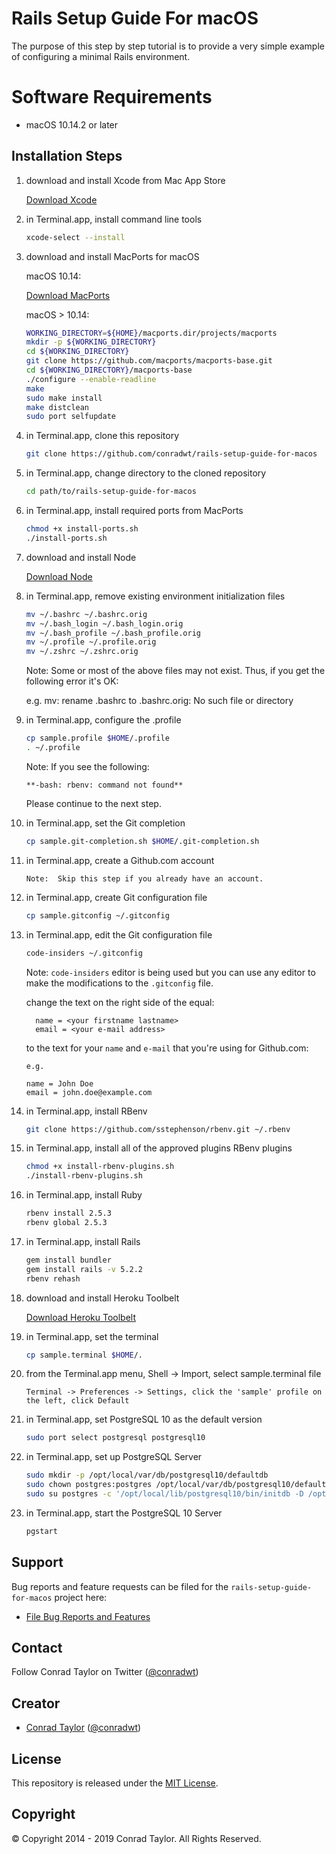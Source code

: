 # Rails Setup Guide For macOS

The purpose of this step by step tutorial is to provide a very simple example of configuring a minimal Rails environment.

# Software Requirements

- macOS 10.14.2 or later

## Installation Steps

1.  download and install Xcode from Mac App Store

    [Download Xcode](https://itunes.apple.com/us/app/xcode/id497799835?mt=12#)

2.  in Terminal.app, install command line tools

    ```bash
    xcode-select --install
    ```

3.  download and install MacPorts for macOS

    macOS 10.14:

    [Download MacPorts](https://distfiles.macports.org/MacPorts/MacPorts-2.5.4-10.14-Mojave.pkg)

    macOS > 10.14:

    ```bash
    WORKING_DIRECTORY=${HOME}/macports.dir/projects/macports
    mkdir -p ${WORKING_DIRECTORY}
    cd ${WORKING_DIRECTORY}
    git clone https://github.com/macports/macports-base.git
    cd ${WORKING_DIRECTORY}/macports-base
    ./configure --enable-readline
    make
    sudo make install
    make distclean
    sudo port selfupdate
    ```

4.  in Terminal.app, clone this repository

    ```bash
    git clone https://github.com/conradwt/rails-setup-guide-for-macos
    ```

5.  in Terminal.app, change directory to the cloned repository

    ```bash
    cd path/to/rails-setup-guide-for-macos
    ```

6.  in Terminal.app, install required ports from MacPorts

    ```bash
    chmod +x install-ports.sh
    ./install-ports.sh
    ```

7.  download and install Node

    [Download Node](https://nodejs.org/dist/v10.5.0/node-v10.5.0.pkg)

8.  in Terminal.app, remove existing environment initialization files

    ```bash
    mv ~/.bashrc ~/.bashrc.orig
    mv ~/.bash_login ~/.bash_login.orig
    mv ~/.bash_profile ~/.bash_profile.orig
    mv ~/.profile ~/.profile.orig
    mv ~/.zshrc ~/.zshrc.orig
    ```

    Note: Some or most of the above files may not exist. Thus, if you get the
    following error it's OK:

    e.g. mv: rename .bashrc to .bashrc.orig: No such file or directory

9.  in Terminal.app, configure the .profile

    ```bash
    cp sample.profile $HOME/.profile
    . ~/.profile
    ```

    Note: If you see the following:

    ```text
    **-bash: rbenv: command not found**
    ```

    Please continue to the next step.

10. in Terminal.app, set the Git completion

    ```bash
    cp sample.git-completion.sh $HOME/.git-completion.sh
    ```

11. in Terminal.app, create a Github.com account

    ```text
    Note:  Skip this step if you already have an account.
    ```

12. in Terminal.app, create Git configuration file

    ```bash
    cp sample.gitconfig ~/.gitconfig
    ```

13. in Terminal.app, edit the Git configuration file

    ```bash
    code-insiders ~/.gitconfig
    ```

    Note: `code-insiders` editor is being used but you can use any editor to make the
    modifications to the `.gitconfig` file.

    change the text on the right side of the equal:

          name = <your firstname lastname>
          email = <your e-mail address>

    to the text for your `name` and `e-mail` that you're using for Github.com:

        e.g.

        name = John Doe
        email = john.doe@example.com

14. in Terminal.app, install RBenv

    ```bash
    git clone https://github.com/sstephenson/rbenv.git ~/.rbenv
    ```

15. in Terminal.app, install all of the approved plugins RBenv plugins

    ```bash
    chmod +x install-rbenv-plugins.sh
    ./install-rbenv-plugins.sh
    ```

16. in Terminal.app, install Ruby

    ```bash
    rbenv install 2.5.3
    rbenv global 2.5.3
    ```

17. in Terminal.app, install Rails

    ```bash
    gem install bundler
    gem install rails -v 5.2.2
    rbenv rehash
    ```

18. download and install Heroku Toolbelt

    [Download Heroku Toolbelt](https://toolbelt.heroku.com)

19. in Terminal.app, set the terminal

    ```bash
    cp sample.terminal $HOME/.
    ```

20. from the Terminal.app menu, Shell -> Import, select sample.terminal file

    ```text
    Terminal -> Preferences -> Settings, click the 'sample' profile on the left, click Default
    ```

21. in Terminal.app, set PostgreSQL 10 as the default version

    ```bash
    sudo port select postgresql postgresql10
    ```

22) in Terminal.app, set up PostgreSQL Server

    ```bash
    sudo mkdir -p /opt/local/var/db/postgresql10/defaultdb
    sudo chown postgres:postgres /opt/local/var/db/postgresql10/defaultdb
    sudo su postgres -c '/opt/local/lib/postgresql10/bin/initdb -D /opt/local/var/db/postgresql10/defaultdb'
    ```

23) in Terminal.app, start the PostgreSQL 10 Server

    ```bash
    pgstart
    ```

## Support

Bug reports and feature requests can be filed for the `rails-setup-guide-for-macos` project here:

- [File Bug Reports and Features](https://github.com/conradwt/rails-setup-guide-for-macos/issues)

## Contact

Follow Conrad Taylor on Twitter ([@conradwt](https://twitter.com/conradwt))

## Creator

- [Conrad Taylor](http://github.com/conradwt) ([@conradwt](https://twitter.com/conradwt))

## License

This repository is released under the [MIT License](http://www.opensource.org/licenses/MIT).

## Copyright

&copy; Copyright 2014 - 2019 Conrad Taylor. All Rights Reserved.
